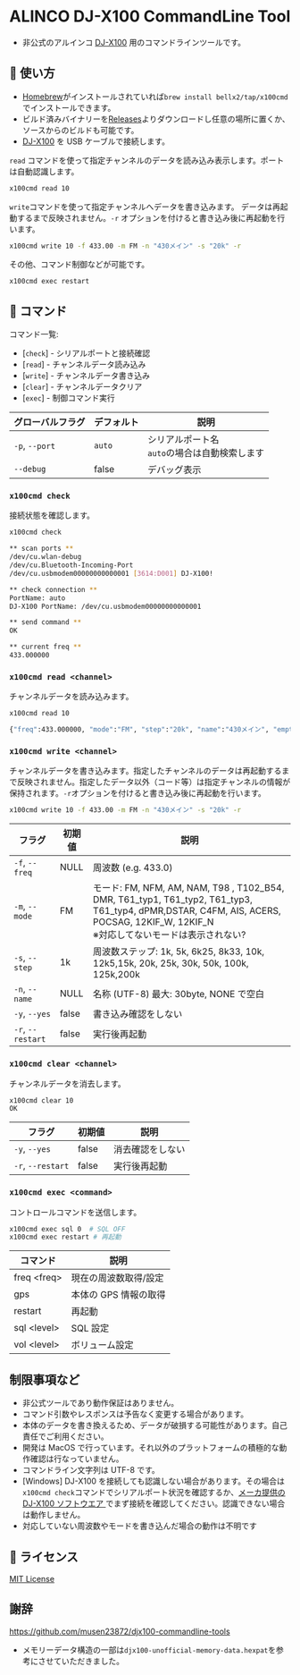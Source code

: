 <!-- <p align="center">
日本語 | <a href="./README_en.md">English</a>
</p> -->

# ALINCO DJ-X100 CommandLine Tool

- 非公式のアルインコ [DJ-X100](https://www.alinco.co.jp/product/electron/detail/djx100.html) 用のコマンドラインツールです。

## :beginner: 使い方

- [Homebrew](https://brew.sh/index_ja)がインストールされていれば`brew install bellx2/tap/x100cmd`でインストールできます。
- ビルド済みバイナリーを[Releases](https://github.com/bellx2/x100cmd/releases/)よりダウンロードし任意の場所に置くか、ソースからのビルドも可能です。
- [DJ-X100](https://www.alinco.co.jp/product/electron/detail/djx100.html) を USB ケーブルで接続します。

`read` コマンドを使って指定チャンネルのデータを読み込み表示します。ポートは自動認識します。

```sh
x100cmd read 10
```

`write`コマンドを使って指定チャンネルへデータを書き込みます。
データは再起動するまで反映されません。`-r` オプションを付けると書き込み後に再起動を行います。

```sh
x100cmd write 10 -f 433.00 -m FM -n "430メイン" -s "20k" -r
```

その他、コマンド制御などが可能です。

```sh
x100cmd exec restart
```

## :rocket: コマンド

コマンド一覧:

- [`check`] - シリアルポートと接続確認
- [`read`] - チャンネルデータ読み込み
- [`write`] - チャンネルデータ書き込み
- [`clear`] - チャンネルデータクリア
- [`exec`] - 制御コマンド実行

| グローバルフラグ | デフォルト | 説明                                               |
| ---------------- | ---------- | -------------------------------------------------- |
| `-p`, `--port`   | `auto`     | シリアルポート名 <br/>`auto`の場合は自動検索します |
| `--debug`        | false      | デバッグ表示                                       |

### `x100cmd check`

接続状態を確認します。

```sh
x100cmd check

** scan ports **
/dev/cu.wlan-debug
/dev/cu.Bluetooth-Incoming-Port
/dev/cu.usbmodem00000000000001 [3614:D001] DJ-X100!

** check connection **
PortName: auto
DJ-X100 PortName: /dev/cu.usbmodem00000000000001

** send command **
OK

** current freq **
433.000000
```

### `x100cmd read <channel>`

チャンネルデータを読み込みます。

```sh
x100cmd read 10

{"freq":433.000000, "mode":"FM", "step":"20k", "name":"430メイン", "empty": false}
```

### `x100cmd write <channel>`

チャンネルデータを書き込みます。指定したチャンネルのデータは再起動するまで反映されません。指定したデータ以外（コード等）は指定チャンネルの情報が保持されます。`-r`オプションを付けると書き込み後に再起動を行います。

```sh
x100cmd write 10 -f 433.00 -m FM -n "430メイン" -s "20k" -r
```

| フラグ            | 初期値 | 説明                                                                                                                                                                                   |
| ----------------- | ------ | -------------------------------------------------------------------------------------------------------------------------------------------------------------------------------------- |
| `-f`, `--freq`    | NULL   | 周波数 (e.g. 433.0)                                                                                                                                                                    |
| `-m`, `--mode`    | FM     | モード: FM, NFM, AM, NAM, T98 , T102_B54, DMR, T61_typ1, T61_typ2, T61_typ3, T61_typ4, dPMR,DSTAR, C4FM, AIS, ACERS, POCSAG, 12KIF_W, 12KIF_N <br />※対応してないモードは表示されない? |
| `-s`, `--step`    | 1k     | 周波数ステップ: 1k, 5k, 6k25, 8k33, 10k, 12k5,15k, 20k, 25k, 30k, 50k, 100k, 125k,200k                                                                                                 |
| `-n`, `--name`    | NULL   | 名称 (UTF-8) 最大: 30byte, NONE で空白                                                                                                                                                 |
| `-y`, `--yes`     | false  | 書き込み確認をしない                                                                                                                                                                   |
| `-r`, `--restart` | false  | 実行後再起動                                                                                                                                                                           |

### `x100cmd clear <channel>`

チャンネルデータを消去します。

```sh
x100cmd clear 10
OK
```

| フラグ            | 初期値 | 説明             |
| ----------------- | ------ | ---------------- |
| `-y`, `--yes`     | false  | 消去確認をしない |
| `-r`, `--restart` | false  | 実行後再起動     |

### `x100cmd exec <command>`

コントロールコマンドを送信します。

```sh
x100cmd exec sql 0  # SQL OFF
x100cmd exec restart # 再起動
```

| コマンド     | 説明                  |
| ------------ | --------------------- |
| freq \<freq> | 現在の周波数取得/設定 |
| gps          | 本体の GPS 情報の取得 |
| restart      | 再起動                |
| sql \<level> | SQL 設定              |
| vol \<level> | ボリューム設定        |

## 制限事項など

- 非公式ツールであり動作保証はありません。
- コマンド引数やレスポンスは予告なく変更する場合があります。
- 本体のデータを書き換えるため、データが破損する可能性があります。自己責任でご利用ください。
- 開発は MacOS で行っています。それ以外のプラットフォームの積極的な動作確認は行なっていません。
- コマンドライン文字列は UTF-8 です。
- [Windows] DJ-X100 を接続しても認識しない場合があります。その場合は`x100cmd check`コマンドでシリアルポート状況を確認するか、[メーカ提供の DJ-X100 ソフトウエア
  ](https://www.alinco.co.jp/product/electron/soft/softdl02/index.html)でまず接続を確認してください。認識できない場合は動作しません。
- 対応していない周波数やモードを書き込んだ場合の動作は不明です

## :memo: ライセンス

[MIT License](./LICENSE)

## 謝辞

<https://github.com/musen23872/djx100-commandline-tools>

- メモリーデータ構造の一部は`djx100-unofficial-memory-data.hexpat`を参考にさせていただきました。
